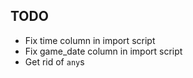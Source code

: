 ## TODO
* Fix time column in import script
* Fix game_date column in import script
* Get rid of `any`s